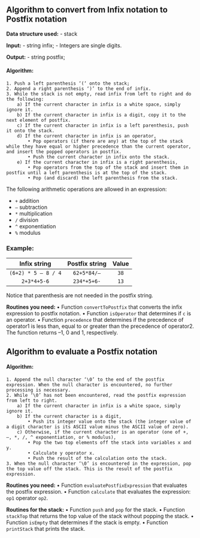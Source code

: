 ## Algorithm to convert from Infix notation to Postfix notation

**Data structure used:**
    - stack
    
**Input:**
    - string infix;
    - Integers are single digits. 
    
**Output:**
    - string postfix;

#### Algorithm:

```
1. Push a left parenthesis ‘(‘ onto the stack;
2. Append a right parenthesis ‘)’ to the end of infix.
3. While the stack is not empty, read infix from left to right and do the following:
    a) If the current character in infix is a white space, simply ignore it.
    b) If the current character in infix is a digit, copy it to the next element of postfix.
    c) If the current character in infix is a left parenthesis, push it onto the stack.
    d) If the current character in infix is an operator,
        • Pop operators (if there are any) at the top of the stack while they have equal or higher precedence than the current operator, and insert the popped operators in postfix.
        • Push the current character in infix onto the stack.
    e) If the current character in infix is a right parenthesis,
        • Pop operators from the top of the stack and insert them in postfix until a left parenthesis is at the top of the stack.
        • Pop (and discard) the left parenthesis from the stack. 
```

The following arithmetic operations are allowed in an expression:
- `+` addition
- `–` subtraction
- `*` multiplication 
- `/` division 
- `^` exponentiation
- `%` modulus 

### Example:

| Infix string | Postfix string | Value |
|:------------:|:--------------:|:-----:|
|`(6+2) * 5 – 8 / 4`| `62+5*84/–`  | `38`   |
| `2+3*4+5-6` | `234*+5+6-`   | `13` |


Notice that parenthesis are not needed in the postfix string.

**Routines you need:**
• Function `convertToPostfix` that converts the infix expression to postfix notation.
• Function `isOperator` that determines if `c` is an operator.
• Function `precedence` that determines if the precedence of operator1 is less than, equal to or greater than the precedence of operator2. The function returns –1, 0 and 1, respectively.


## Algorithm to evaluate a Postfix notation

#### Algorithm:
```
1. Append the null character ‘\0’ to the end of the postfix expression. When the null character is encountered, no further processing is necessary.
2. While ‘\0’ has not been encountered, read the postfix expression from left to right.
    a) If the current character in infix is a white space, simply ignore it.
    b) If the current character is a digit,
        • Push its integer value onto the stack (the integer value of a digit character is its ASCII value minus the ASCII value of zero).
    c) Otherwise, if the current character is an operator (one of +, –, *, /, ^ exponentiation, or % modulus),
        • Pop the two top elements off the stack into variables x and y.
        • Calculate y operator x.
        • Push the result of the calculation onto the stack.
3. When the null character ‘\0’ is encountered in the expression, pop the top value off the stack. This is the result of the postfix expression.
```

**Routines you need:**
• Function `evaluatePostfixExpression` that evaluates the postfix expression.
• Function `calculate` that evaluates the expression: `op1` operator `op2`.

**Routines for the stack:**
• Function `push` and `pop` for the stack.
• Function `stackTop` that returns the top value of the stack without popping the stack.
• Function `isEmpty` that determines if the stack is empty.
• Function `printStack` that prints the stack.
